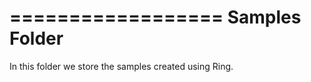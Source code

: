 ==================
Samples Folder
==================

In this folder we store the samples created using Ring.